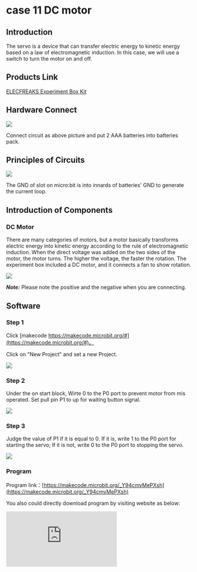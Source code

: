 ﻿# case 11 DC motor

## Introduction ##

 The servo is a device that can transfer electric energy to kinetic energy based on a law of electromagnetic induction. In this case, we will use a switch to turn the motor on and off.

## Products Link

[ELECFREAKS Experiment Box Kit](https://shop.elecfreaks.com/products/elecfreaks-experiment-box-kit-without-micro-bit-board?_pos=1&_sid=ac099db2f&_ss=r)

## Hardware Connect ##

![](https://wiki-media-ef.oss-cn-hongkong.aliyuncs.com/i18n/en/docusaurus-plugin-content-docs/current/microbit/circuit-design/microbit-experiment-box-kit/images/rKbr0NQ.png)

 Connect circuit as above picture and put 2 AAA batteries into batteries pack.

## Principles of Circuits ##

![](https://wiki-media-ef.oss-cn-hongkong.aliyuncs.com/i18n/en/docusaurus-plugin-content-docs/current/microbit/circuit-design/microbit-experiment-box-kit/images/cBDx8Qv.png)

 The GND of slot on micro:bit is into innards of batteries' GND to generate the current loop.

## Introduction of Components ##

### DC Motor
 There are many categories of motors, but a motor basically transforms electric energy into kinetic energy according to the rule of electromagnetic induction. When the direct voltage was added on the two sides of the motor, the motor turns. The higher the voltage, the faster the rotation.
 The experiment box included a DC motor, and it connects a fan to show rotation.

![](https://wiki-media-ef.oss-cn-hongkong.aliyuncs.com/i18n/en/docusaurus-plugin-content-docs/current/microbit/circuit-design/microbit-experiment-box-kit/images/case-13-4.png)

***Note:*** Please note the positive and the negative when you are connecting.

## Software

### Step 1

 Click [makecode https://makecode.microbit.org/#](https://makecode.microbit.org/#)。

 Click on "New Project" and set a new Project.

![](https://wiki-media-ef.oss-cn-hongkong.aliyuncs.com/i18n/en/docusaurus-plugin-content-docs/current/microbit/circuit-design/microbit-experiment-box-kit/images/t34k5Zb.png)


### Step 2

 Under the on start block, Wirte 0 to the P0 port to prevent motor from mis operated. Set pull pin P1 to up for waiting button signal.

![](https://wiki-media-ef.oss-cn-hongkong.aliyuncs.com/i18n/en/docusaurus-plugin-content-docs/current/microbit/circuit-design/microbit-experiment-box-kit/images/hHQ0Ayz.png)

### Step 3

 Judge the value of P1 if it is equal to 0. If it is, write 1 to the P0 port for starting the servo; If it is not, write 0 to the P0 port to stopping the servo.

![](https://wiki-media-ef.oss-cn-hongkong.aliyuncs.com/i18n/en/docusaurus-plugin-content-docs/current/microbit/circuit-design/microbit-experiment-box-kit/images/3UfQLdB.png)


### Program

 Program link：[https://makecode.microbit.org/_Y94cmyMePXsh](https://makecode.microbit.org/_Y94cmyMePXsh)

 You also could directly download program by visiting website as below:

<div
    style={{
        position: 'relative',
        paddingBottom: '60%',
        overflow: 'hidden',
    }}
>
    <iframe
        src="https://makecode.microbit.org/_Y94cmyMePXsh"
        frameborder="0"
        sandbox="allow-popups allow-forms allow-scripts allow-same-origin"
        style={{
            position: 'absolute',
            width: '100%',
            height: '100%',
        }}
    />
</div>


## Result

  Press switch, the motor runs; press it again, the motor stops.


## Think

 How can we use the trimpot to control the speed of the motor?

## Questions



## More Information
